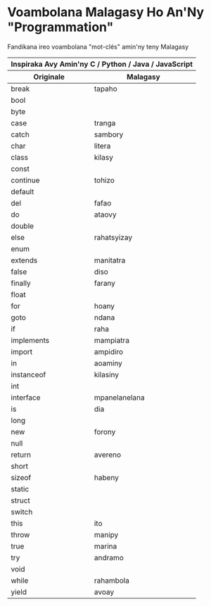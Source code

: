 # Voambolana Malagasy Ho An'Ny "Programmation"

Fandikana ireo voambolana "mot-clés" amin'ny teny Malagasy

<table>
  <thead>
    <tr>
      <th colspan="2">Inspiraka Avy Amin'ny C / Python / Java / JavaScript</th>
    </tr>
    <tr>
      <th>Originale</th>
      <th>Malagasy</th>
    </tr>
  </thead>
  <tbody>
    <tr>
      <td>break</td>
      <td>tapaho</td>
    </tr>
    <tr>
      <td>bool</td>
      <td></td>
    </tr>
    <tr>
      <td>byte</td>
      <td></td>
    </tr>
    <tr>
      <td>case</td>
      <td>tranga</td>
    </tr>
    <tr>
      <td>catch</td>
      <td>sambory</td>
    </tr>
    <tr>
      <td>char</td>
      <td>litera</td>
    </tr>
    <tr>
      <td>class</td>
      <td>kilasy</td>
    </tr>
    <tr>
      <td>const</td>
      <td></td>
    </tr>
    <tr>
      <td>continue</td>
      <td>tohizo</td>
    </tr>
    <tr>
      <td>default</td>
      <td></td>
    </tr>
    <tr>
      <td>del</td>
      <td>fafao</td>
    </tr>
    <tr>
      <td>do</td>
      <td>ataovy</td>
    </tr>
    <tr>
      <td>double</td>
      <td></td>
    </tr>
    <tr>
      <td>else</td>
      <td>rahatsyizay</td>
    </tr>
    <tr>
      <td>enum</td>
      <td></td>
    </tr>
    <tr>
      <td>extends</td>
      <td>manitatra</td>
    </tr>
    <tr>
      <td>false</td>
      <td>diso</td>
    </tr>
    <tr>
      <td>finally</td>
      <td>farany</td>
    </tr>
    <tr>
      <td>float</td>
      <td></td>
    </tr>
    <tr>
      <td>for</td>
      <td>hoany</td>
    </tr>
    <tr>
      <td>goto</td>
      <td>ndana</td>
    </tr>
    <tr>
      <td>if</td>
      <td>raha</td>
    </tr>
    <tr>
      <td>implements</td>
      <td>mampiatra</td>
    </tr>
    <tr>
      <td>import</td>
      <td>ampidiro</td>
    </tr>
    <tr>
      <td>in</td>
      <td>aoaminy</td>
    </tr>
    <tr>
      <td>instanceof</td>
      <td>kilasiny</td>
    </tr>
    <tr>
      <td>int</td>
      <td></td>
    </tr>
    <tr>
      <td>interface</td>
      <td>mpanelanelana</td>
    </tr>
    <tr>
      <td>is</td>
      <td>dia</td>
    </tr>
    <tr>
      <td>long</td>
      <td></td>
    </tr>
    <tr>
      <td>new</td>
      <td>forony</td>
    </tr>
    <tr>
      <td>null</td>
      <td></td>
    </tr>
    <tr>
      <td>return</td>
      <td>avereno</td>
    </tr>
    <tr>
      <td>short</td>
      <td></td>
    </tr>
    <tr>
      <td>sizeof</td>
      <td>habeny</td>
    </tr>
    <tr>
      <td>static</td>
      <td></td>
    </tr>
    <tr>
      <td>struct</td>
      <td></td>
    </tr>
    <tr>
      <td>switch</td>
      <td></td>
    </tr>
    <tr>
      <td>this</td>
      <td>ito</td>
    </tr>
    <tr>
      <td>throw</td>
      <td>manipy</td>
    </tr>
    <tr>
      <td>true</td>
      <td>marina</td>
    </tr>
    <tr>
      <td>try</td>
      <td>andramo</td>
    </tr>
    <tr>
      <td>void</td>
      <td></td>
    </tr>
    <tr>
      <td>while</td>
      <td>rahambola</td>
    </tr>
    <tr>
      <td>yield</td>
      <td>avoay</td>
    </tr>
  </tbody>
</table>
